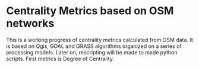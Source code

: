# Centrality Metrics based on OSM networks
This is a working progress of centrality metrics calculated from OSM data.
It is based on Qgis, GDAL and GRASS algorithms organized on a series of processing models.
Later on, rescripting will be made to made python scripts.
First metrics is Degree of Centrality.
